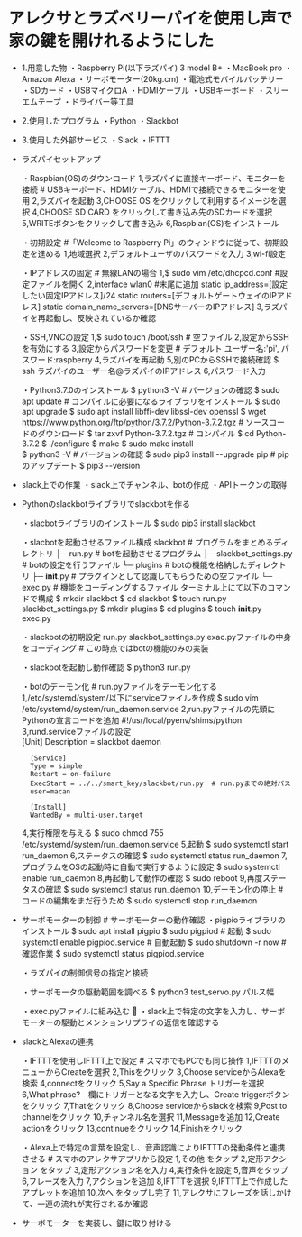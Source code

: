# アレクサとラズベリーパイを使用し声で家の鍵を開けれるようにした

- 1.用意した物
    ・Raspberry Pi(以下ラズパイ) 3 model B+
    ・MacBook pro
    ・Amazon Alexa
    ・サーボモーター(20kg.cm)
    ・電池式モバイルバッテリー
    ・SDカード
    ・USBマイクロA
    ・HDMIケーブル
    ・USBキーボード
    ・スリーエムテープ
    ・ドライバー等工具

- 2.使用したプログラム
    ・Python
    ・Slackbot

- 3.使用した外部サービス
    ・Slack
    ・IFTTT


- ラズパイセットアップ

  ・Raspbian(OS)のダウンロード
    1,ラズパイに直接キーボード、モニターを接続   # USBキーボード、HDMIケーブル、HDMIで接続できるモニターを使用
    2,ラズパイを起動
    3,CHOOSE OS をクリックして利用するイメージを選択
    4,CHOOSE SD CARD をクリックして書き込み先のSDカードを選択
    5,WRITEボタンをクリックして書き込み
    6,Raspbian(OS)をインストール

  ・初期設定   #「Welcome to Raspberry Pi」のウィンドウに従って、初期設定を進める
    1,地域選択
    2,デフォルトユーザのパスワードを入力
    3,wi-fi設定

  ・IPアドレスの固定   # 無線LANの場合
    1,$ sudo vim /etc/dhcpcd.conf  #設定ファイルを開く
    2,interface wlan0  #末尾に追加
      static ip_address=[設定したい固定IPアドレス]/24
      static routers=[デフォルトゲートウェイのIPアドレス]
      static domain_name_servers=[DNSサーバーのIPアドレス]
    3,ラズパイを再起動し、反映されているか確認  

  ・SSH,VNCの設定
    1,$ sudo touch /boot/ssh   # 空ファイル
    2,設定からSSHを有効にする
    3,設定からパスワードを変更   # デフォルト ユーザー名:'pi', パスワード:raspberry
    4,ラズパイを再起動
    5,別のPCからSSHで接続確認
        $ ssh ラズパイのユーザー名@ラズパイのIPアドレス
    6,パスワード入力    

  ・Python3.7.0のインストール
    $ python3 -V   # バージョンの確認
    $ sudo apt update   # コンパイルに必要になるライブラリをインストール
    $ sudo apt upgrade
    $ sudo apt install libffi-dev libssl-dev openssl
    $ wget https://www.python.org/ftp/python/3.7.2/Python-3.7.2.tgz    # ソースコードのダウンロード
    $ tar zxvf Python-3.7.2.tgz    # コンパイル
    $ cd Python-3.7.2
    $ ./configure
    $ make
    $ sudo make install  
    $ python3 -V    # バージョンの確認
    $ sudo pip3 install --upgrade pip    # pipのアップデート
    $ pip3 --version

- slack上での作業
  ・slack上でチャンネル、botの作成
  ・APIトークンの取得  

- Pythonのslackbotライブラリでslackbotを作る

  ・slacbotライブラリのインストール
     $ sudo pip3 install slackbot

  ・slacbotを起動させるファイル構成
     slackbot         # プログラムをまとめるディレクトリ
      ├─ run.py        # botを起動させるプログラム
      ├─ slackbot_settings.py   # botの設定を行うファイル
      └─ plugins                # botの機能を格納したディレクトリ
         ├─ __init__.py         # プラグインとして認識してもらうための空ファイル
         └─ exec.py       # 機能をコーディングするファイル
     ターミナル上にて以下のコマンドで構成
            $ mkdir slackbot
            $ cd slackbot
            $ touch run.py slackbot_settings.py
            $ mkdir plugins
            $ cd plugins
            $ touch __init__.py exec.py

  ・slackbotの初期設定
     run.py  slackbot_settings.py exac.pyファイルの中身をコーディング   # この時点ではbotの機能のみの実装

  ・slackbotを起動し動作確認
     $ python3 run.py

  ・botのデーモン化   # run.pyファイルをデーモン化する
     1,/etc/systemd/system/以下にserviceファイルを作成
        $ sudo vim /etc/systemd/system/run_daemon.service
     2,run.pyファイルの先頭にPythonの宣言コードを追加
        #!/usr/local/pyenv/shims/python
     3,rund.serviceファイルの設定   
        [Unit]
        Description = slackbot daemon

        [Service]
        Type = simple
        Restart = on-failure
        ExecStart = ../../smart_key/slackbot/run.py  # run.pyまでの絶対パス
        user=macan

        [Install]
        WantedBy = multi-user.target

     4,実行権限を与える 
        $ sudo chmod 755 /etc/systemd/system/run_daemon.service
     5,起動
        $ sudo systemctl start run_daemon
     6,ステータスの確認
        $ sudo systemctl status run_daemon
     7,プログラムをOSの起動時に自動で実行するように設定
        $ sudo systemctl enable run_daemon
     8,再起動して動作の確認
        $ sudo reboot
     9,再度ステータスの確認
        $ sudo systemctl status run_daemon
     10,デーモン化の停止   # コードの編集をまだ行うため
        $ sudo systemctl stop run_daemon

- サーボモーターの制御   # サーボモーターの動作確認
  ・pigpioライブラリのインストール
        $ sudo apt install pigpio
        $ sudo pigpiod   # 起動
        $ sudo systemctl enable pigpiod.service   # 自動起動
        $ sudo shutdown -r now  #　確認作業
        $ sudo systemctl status pigpiod.service

  ・ラズパイの制御信号の指定と接続
  
  ・サーボモータの駆動範囲を調べる
        $ python3 test_servo.py パルス幅

  ・exec.pyファイルに組み込む

  ・slack上で特定の文字を入力し、サーボモーターの駆動とメンションリプライの返信を確認する

- slackとAlexaの連携

  ・IFTTTを使用しIFTTT上で設定   # スマホでもPCでも同じ操作
    1,IFTTTのメニューからCreateを選択
    2,Thisをクリック
    3,Choose serviceからAlexaを検索
    4,connectをクリック
    5,Say a Specific Phrase トリガーを選択
    6,What phrase?　欄にトリガーとなる文字を入力し、Create triggerボタンをクリック
    7,Thatをクリック
    8,Choose serviceからslackを検索
    9,Post to channelをクリック
    10,チャンネル名を選択
    11,Messageを追加
    12,Create actionをクリック
    13,continueをクリック
    14,Finishをクリック


  ・Alexa上で特定の言葉を設定し、音声認識によりIFTTTの発動条件と連携させる   # スマホのアレクサアプリから設定
    1,その他 をタップ
    2,定形アクション をタップ
    3,定形アクション名を入力
    4,実行条件を設定
    5,音声をタップ
    6,フレーズを入力
    7,アクションを追加
    8,IFTTTを選択
    9,IFTTT上で作成したアプレットを追加
    10,次へ をタップし完了
    11,アレクサにフレーズを話しかけて、一連の流れが実行されるか確認

- サーボモーターを実装し、鍵に取り付ける
